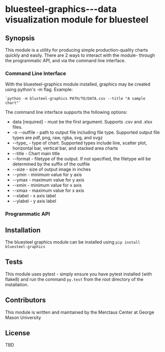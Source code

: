 # bluesteel-graphics---data visualization module for bluesteel


## Synopsis
This module is a utility for producing simple production-quality charts quickly and easily. There are 2 ways to interact with the module- through the programmatic API, and via the command line interface. 

### Command Line Interface
With the bluesteel-graphics module installed, graphics may be created using python's -m flag. Example:

    `python -m blusteel-graphics PATH/TO/DATA.csv --title "A sample chart"`
The command line interface supports the following options:


* data [required] - must be the first argument. Supports .csv and .xlsx files.
* -o --outfile - path to output file including file type. Supported output file types are
    pdf, png, raw, rgba, svg, and svgz
* --type_ - type of chart. Supported types include line, scatter plot, horizontal bar, 
    vertical bar, and stacked area charts
* --title - Chart main title
* --format - filetype of the output. If not specified, the filetype will be determined
    by the suffix of the outfile
* --size - size of output image in inches
* --ymin - minimum value for y axis 
* --ymax - maximum value for y axis 
* --xmin - minimum value for x axis 
* --xmax - maximum value for x axis 
* --xlabel - x axis label
* --ylabel - y axis label


### Programmatic API


## Installation

The bluesteel graphics module can be installed using `pip install bluesteel-graphics`

## Tests
This module uses pytest - simply ensure you have pytest installed (with flake8) and run the command `py.test` from the root directory of the installation.

## Contributors
This module is written and maintained by the Merctaus Center at George Mason University


## License
TBD
